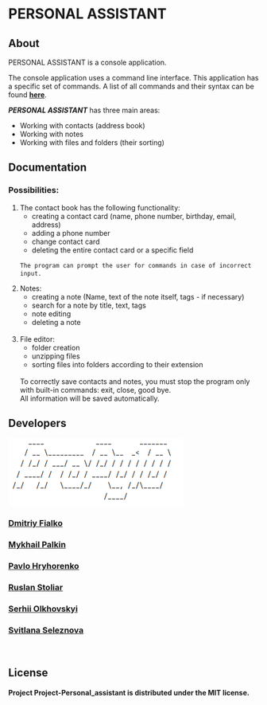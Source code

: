 # PERSONAL ASSISTANT


## About

PERSONAL ASSISTANT is a console application.

The console application uses a command line interface.
This application has a specific set of commands. 
A list of all commands and their syntax can be found **[here](./help_comands.md)**.<br>

***PERSONAL ASSISTANT*** has three main areas:
- Working with contacts (address book)
- Working with notes
- Working with files and folders (their sorting)

## Documentation


### Possibilities:<br>
1. The contact book has the following functionality:<br>
    * creating a contact card (name, phone number, birthday, email, address)
    * adding a phone number
    * change contact card
    * deleting the entire contact card or a specific field<br>
   ```
   The program can prompt the user for commands in case of incorrect input.
   ```
2. Notes:<br>
    * creating a note (Name, text of the note itself, tags - if necessary)
    * search for a note by title, text, tags
    * note editing
    * deleting a note<br>
   <br>
3. File editor:<br>
   * folder creation
   * unzipping files
   * sorting files into folders according to their extension<br>
   <br>
   To correctly save contacts and notes, you must stop the program
   only with built-in commands: exit, close, good bye.<br>
   All information will be saved automatically.

## Developers


![logo](./images/logo_white.png)<br>
### [Dmitriy Fialko](https://github.com/dmitriyfialko)<br>
### [Mykhail Palkin](https://github.com/Mephod1y)<br>
### [Pavlo Hryhorenko](https://github.com/Pavlo-Hryhorenko)
### [Ruslan Stoliar](https://github.com/RuslanStoliar)<br>
### [Serhii Olkhovskyi](https://github.com/Serhii-Olkhovskyi)<br>
### [Svitlana Seleznova](https://github.com/SiaAnalyst)<br>


<br>



## License


#### Project Project-Personal_assistant is distributed under the MIT license.

